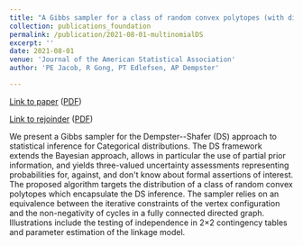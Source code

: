 ```yaml
---
title: "A Gibbs sampler for a class of random convex polytopes (with discussion)"
collection: publications_foundation
permalink: /publication/2021-08-01-multinomialDS
excerpt: ''
date: 2021-08-01
venue: 'Journal of the American Statistical Association'
author: 'PE Jacob, R Gong, PT Edlefsen, AP Dempster'

---
```



[Link to paper](https://doi.org/10.1080/01621459.2021.1881523) ([PDF](https://RuobinGong.github.io/files/JGED2021_JASA.pdf))

[Link to rejoinder](https://doi.org/10.1080/01621459.2021.1945458) ([PDF](https://RuobinGong.github.io/files/JGED2021_JASA_rejoinder.pdf))


We present a Gibbs sampler for the Dempster--Shafer (DS) approach to statistical inference for Categorical distributions. The DS framework extends the Bayesian approach, allows in particular the use of partial prior information, and yields three-valued uncertainty assessments representing probabilities for, against, and don't know about formal assertions of interest. The proposed algorithm targets the distribution of a class of random convex polytopes which encapsulate the DS inference. The sampler relies on an equivalence between the iterative constraints of the vertex configuration and the non-negativity of cycles in a fully connected directed graph. Illustrations include the testing of independence in 2×2 contingency tables and parameter estimation of the linkage model.
